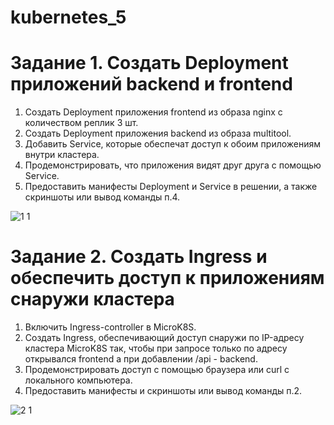 # kubernetes_5

# Задание 1. Создать Deployment приложений backend и frontend
1) Создать Deployment приложения frontend из образа nginx с количеством реплик 3 шт.
2) Создать Deployment приложения backend из образа multitool.
3) Добавить Service, которые обеспечат доступ к обоим приложениям внутри кластера.
4) Продемонстрировать, что приложения видят друг друга с помощью Service.
5) Предоставить манифесты Deployment и Service в решении, а также скриншоты или вывод команды п.4.

![1 1](https://github.com/user-attachments/assets/bc7c61c0-5f51-4da1-b852-a888a7152a31)

# Задание 2. Создать Ingress и обеспечить доступ к приложениям снаружи кластера
1) Включить Ingress-controller в MicroK8S.
2) Создать Ingress, обеспечивающий доступ снаружи по IP-адресу кластера MicroK8S так, чтобы при запросе только по адресу открывался frontend а при добавлении /api - backend.
3) Продемонстрировать доступ с помощью браузера или curl с локального компьютера.
4) Предоставить манифесты и скриншоты или вывод команды п.2.

![2 1](https://github.com/user-attachments/assets/b714d872-b2d7-4d41-8916-14fcd7cfe3d2)
